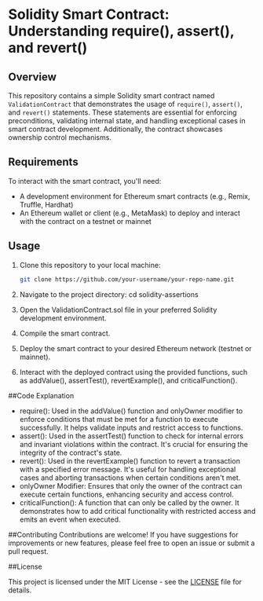 # Solidity Smart Contract: Understanding require(), assert(), and revert()

## Overview

This repository contains a simple Solidity smart contract named `ValidationContract` that demonstrates the usage of `require()`, `assert()`, and `revert()` statements. These statements are essential for enforcing preconditions, validating internal state, and handling exceptional cases in smart contract development. Additionally, the contract showcases ownership control mechanisms.

## Requirements

To interact with the smart contract, you'll need:
- A development environment for Ethereum smart contracts (e.g., Remix, Truffle, Hardhat)
- An Ethereum wallet or client (e.g., MetaMask) to deploy and interact with the contract on a testnet or mainnet

## Usage

1. Clone this repository to your local machine:
   ```sh
   git clone https://github.com/your-username/your-repo-name.git

2. Navigate to the project directory:
cd solidity-assertions

3. Open the ValidationContract.sol file in your preferred Solidity development environment.

4. Compile the smart contract.

5. Deploy the smart contract to your desired Ethereum network (testnet or mainnet).

6. Interact with the deployed contract using the provided functions, such as addValue(), assertTest(), revertExample(), and criticalFunction().

##Code Explanation

- require(): Used in the addValue() function and onlyOwner modifier to enforce conditions that must be met for a function to execute successfully. It helps validate inputs and restrict access to functions.
- assert(): Used in the assertTest() function to check for internal errors and invariant violations within the contract. It's crucial for ensuring the integrity of the contract's state.
- revert(): Used in the revertExample() function to revert a transaction with a specified error message. It's useful for handling exceptional cases and aborting transactions when certain conditions aren't met.
- onlyOwner Modifier: Ensures that only the owner of the contract can execute certain functions, enhancing security and access control.
- criticalFunction(): A function that can only be called by the owner. It demonstrates how to add critical functionality with restricted access and emits an event when executed.

##Contributing
Contributions are welcome! If you have suggestions for improvements or new features, please feel free to open an issue or submit a pull request.

##License

This project is licensed under the MIT License - see the [LICENSE](LICENSE) file for details.
